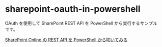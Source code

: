 ﻿# sharepoint-oauth-in-powershell

OAuth を使用して SharePoint REST API を PowerShell から実行するサンプルです。

[SharePoint Online の REST API を PowerShell から叩いてみる](http://blog.karamem0.jp/entry/2016/12/17/000000)
